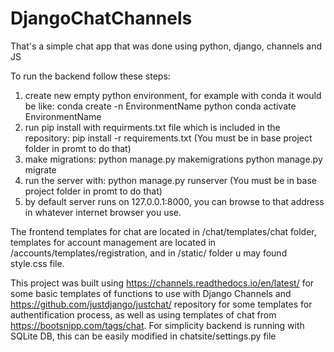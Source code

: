 # DjangoChatChannels
That's a simple chat app that was done using python, django, channels and JS

To run the backend follow these steps:

1) create new empty python environment, for example with conda it would be like:
conda create -n EnvironmentName python
conda activate EnvironmentName
2) run pip install with requirments.txt file which is included in the repository:
pip install -r requirements.txt (You must be in base project folder in promt to do that)
3) make migrations:
python manage.py makemigrations
python manage.py migrate
4) run the server with:
python manage.py runserver (You must be in base project folder in promt to do that)
5) by default server runs on 127.0.0.1:8000, you can browse to that address in
whatever internet browser you use.

The frontend templates for chat are located in /chat/templates/chat folder,
templates for account management are located in /accounts/templates/registration,
and in /static/ folder u may found style.css file.

This project was built using https://channels.readthedocs.io/en/latest/ for some basic templates of
functions to use with Django Channels and https://github.com/justdjango/justchat/ repository for some
templates for authentification process, as well as using templates of chat from https://bootsnipp.com/tags/chat.
For simplicity backend is running with SQLite DB, this can be easily modified in chatsite/settings.py file
